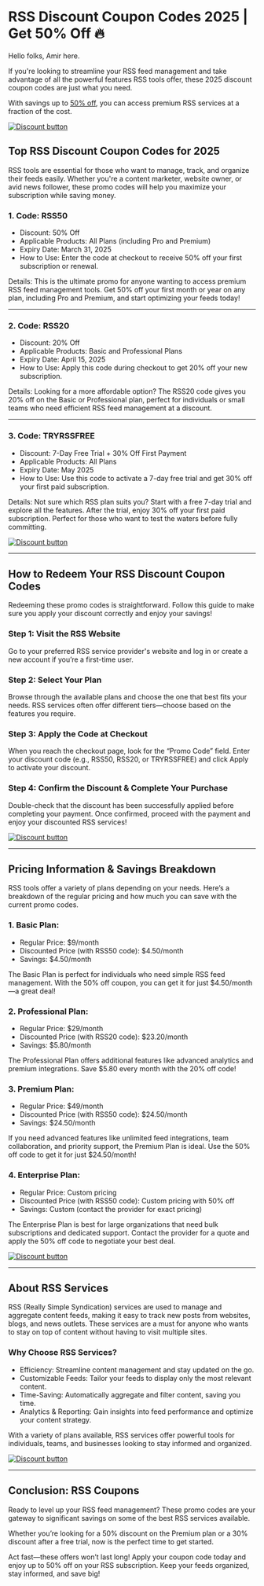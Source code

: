 # RSS Discount Coupon Codes 2025 | Get 50% Off 🔥

Hello folks, Amir here.

If you're looking to streamline your RSS feed management and take advantage of all the powerful features RSS tools offer, these 2025 discount coupon codes are just what you need.

With savings up to [50% off](https://rss.app?fpr=shadow), you can access premium RSS services at a fraction of the cost.

[![Discount button](https://github.com/user-attachments/assets/dff13a98-3658-4271-b452-d35a6836e257)](https://rss.app?fpr=shadow)

## Top RSS Discount Coupon Codes for 2025

RSS tools are essential for those who want to manage, track, and organize their feeds easily. Whether you're a content marketer, website owner, or avid news follower, these promo codes will help you maximize your subscription while saving money.

### 1. Code: RSS50

* Discount: 50% Off
* Applicable Products: All Plans (including Pro and Premium)
* Expiry Date: March 31, 2025
* How to Use: Enter the code at checkout to receive 50% off your first subscription or renewal.

Details: This is the ultimate promo for anyone wanting to access premium RSS feed management tools. Get 50% off your first month or year on any plan, including Pro and Premium, and start optimizing your feeds today!

---

### 2. Code: RSS20

* Discount: 20% Off
* Applicable Products: Basic and Professional Plans
* Expiry Date: April 15, 2025
* How to Use: Apply this code during checkout to get 20% off your new subscription.

Details: Looking for a more affordable option? The RSS20 code gives you 20% off on the Basic or Professional plan, perfect for individuals or small teams who need efficient RSS feed management at a discount.

---

### 3. Code: TRYRSSFREE

* Discount: 7-Day Free Trial + 30% Off First Payment
* Applicable Products: All Plans
* Expiry Date: May 2025
* How to Use: Use this code to activate a 7-day free trial and get 30% off your first paid subscription.

Details: Not sure which RSS plan suits you? Start with a free 7-day trial and explore all the features. After the trial, enjoy 30% off your first paid subscription. Perfect for those who want to test the waters before fully committing.

[![Discount button](https://github.com/user-attachments/assets/dff13a98-3658-4271-b452-d35a6836e257)](https://rss.app?fpr=shadow)

---

## How to Redeem Your RSS Discount Coupon Codes

Redeeming these promo codes is straightforward. Follow this guide to make sure you apply your discount correctly and enjoy your savings!

### Step 1: Visit the RSS Website

Go to your preferred RSS service provider's website and log in or create a new account if you’re a first-time user.

### Step 2: Select Your Plan

Browse through the available plans and choose the one that best fits your needs. RSS services often offer different tiers—choose based on the features you require.

### Step 3: Apply the Code at Checkout

When you reach the checkout page, look for the “Promo Code” field. Enter your discount code (e.g., RSS50, RSS20, or TRYRSSFREE) and click Apply to activate your discount.

### Step 4: Confirm the Discount & Complete Your Purchase

Double-check that the discount has been successfully applied before completing your payment. Once confirmed, proceed with the payment and enjoy your discounted RSS services!

[![Discount button](https://github.com/user-attachments/assets/dff13a98-3658-4271-b452-d35a6836e257)](https://rss.app?fpr=shadow)

---

## Pricing Information & Savings Breakdown

RSS tools offer a variety of plans depending on your needs. Here’s a breakdown of the regular pricing and how much you can save with the current promo codes.

### 1. Basic Plan:

* Regular Price: $9/month
* Discounted Price (with RSS50 code): $4.50/month
* Savings: $4.50/month

The Basic Plan is perfect for individuals who need simple RSS feed management. With the 50% off coupon, you can get it for just $4.50/month—a great deal!

### 2. Professional Plan:

* Regular Price: $29/month
* Discounted Price (with RSS20 code): $23.20/month
* Savings: $5.80/month

The Professional Plan offers additional features like advanced analytics and premium integrations. Save $5.80 every month with the 20% off code!

### 3. Premium Plan:

* Regular Price: $49/month
* Discounted Price (with RSS50 code): $24.50/month
* Savings: $24.50/month

If you need advanced features like unlimited feed integrations, team collaboration, and priority support, the Premium Plan is ideal. Use the 50% off code to get it for just $24.50/month!

### 4. Enterprise Plan:

* Regular Price: Custom pricing
* Discounted Price (with RSS50 code): Custom pricing with 50% off
* Savings: Custom (contact the provider for exact pricing)

The Enterprise Plan is best for large organizations that need bulk subscriptions and dedicated support. Contact the provider for a quote and apply the 50% off code to negotiate your best deal.

[![Discount button](https://github.com/user-attachments/assets/dff13a98-3658-4271-b452-d35a6836e257)](https://rss.app?fpr=shadow)

---

## About RSS Services

RSS (Really Simple Syndication) services are used to manage and aggregate content feeds, making it easy to track new posts from websites, blogs, and news outlets. These services are a must for anyone who wants to stay on top of content without having to visit multiple sites.

### Why Choose RSS Services?

* Efficiency: Streamline content management and stay updated on the go.
* Customizable Feeds: Tailor your feeds to display only the most relevant content.
* Time-Saving: Automatically aggregate and filter content, saving you time.
* Analytics & Reporting: Gain insights into feed performance and optimize your content strategy.

With a variety of plans available, RSS services offer powerful tools for individuals, teams, and businesses looking to stay informed and organized.

[![Discount button](https://github.com/user-attachments/assets/dff13a98-3658-4271-b452-d35a6836e257)](https://rss.app?fpr=shadow)

---

## Conclusion: RSS Coupons

Ready to level up your RSS feed management? These promo codes are your gateway to significant savings on some of the best RSS services available.

Whether you’re looking for a 50% discount on the Premium plan or a 30% discount after a free trial, now is the perfect time to get started.

Act fast—these offers won’t last long! Apply your coupon code today and enjoy up to 50% off on your RSS subscription. Keep your feeds organized, stay informed, and save big!
